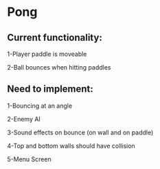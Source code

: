 # Pong

## Current functionality:

1-Player paddle is moveable

2-Ball bounces when hitting paddles

## Need to implement:

1-Bouncing at an angle

2-Enemy AI

3-Sound effects on bounce (on wall and on paddle)

4-Top and bottom walls should have collision

5-Menu Screen

